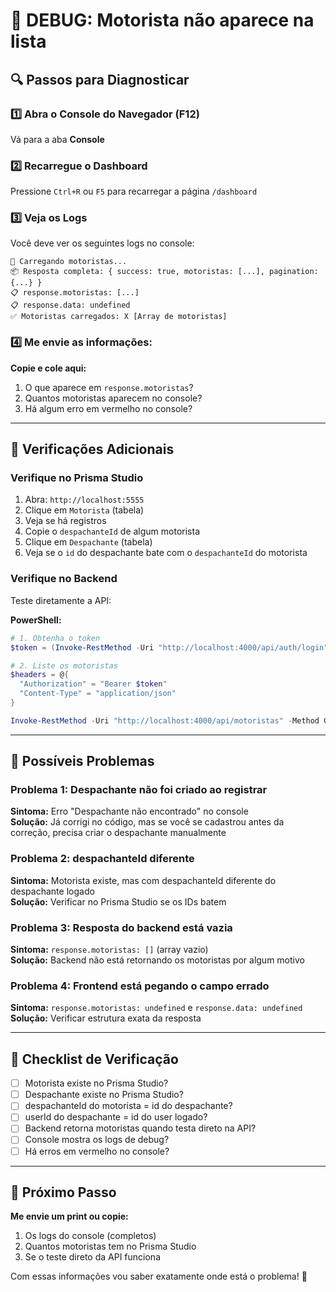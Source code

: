 # 🐛 DEBUG: Motorista não aparece na lista

## 🔍 Passos para Diagnosticar

### 1️⃣ Abra o Console do Navegador (F12)

Vá para a aba **Console**

### 2️⃣ Recarregue o Dashboard

Pressione `Ctrl+R` ou `F5` para recarregar a página `/dashboard`

### 3️⃣ Veja os Logs

Você deve ver os seguintes logs no console:

```
🔄 Carregando motoristas...
📦 Resposta completa: { success: true, motoristas: [...], pagination: {...} }
📋 response.motoristas: [...]
📋 response.data: undefined
✅ Motoristas carregados: X [Array de motoristas]
```

### 4️⃣ Me envie as informações:

**Copie e cole aqui:**

1. O que aparece em `response.motoristas`?
2. Quantos motoristas aparecem no console?
3. Há algum erro em vermelho no console?

---

## 🔧 Verificações Adicionais

### Verifique no Prisma Studio

1. Abra: `http://localhost:5555`
2. Clique em `Motorista` (tabela)
3. Veja se há registros
4. Copie o `despachanteId` de algum motorista
5. Clique em `Despachante` (tabela)
6. Veja se o `id` do despachante bate com o `despachanteId` do motorista

### Verifique no Backend

Teste diretamente a API:

**PowerShell:**
```powershell
# 1. Obtenha o token
$token = (Invoke-RestMethod -Uri "http://localhost:4000/api/auth/login" -Method Post -Body '{"emailOrCnpj":"despachante@teste.com","password":"SenhaForte123!"}' -ContentType "application/json").accessToken

# 2. Liste os motoristas
$headers = @{
  "Authorization" = "Bearer $token"
  "Content-Type" = "application/json"
}

Invoke-RestMethod -Uri "http://localhost:4000/api/motoristas" -Method Get -Headers $headers | ConvertTo-Json -Depth 5
```

---

## 🎯 Possíveis Problemas

### Problema 1: Despachante não foi criado ao registrar
**Sintoma:** Erro "Despachante não encontrado" no console  
**Solução:** Já corrigi no código, mas se você se cadastrou antes da correção, precisa criar o despachante manualmente

### Problema 2: despachanteId diferente
**Sintoma:** Motorista existe, mas com despachanteId diferente do despachante logado  
**Solução:** Verificar no Prisma Studio se os IDs batem

### Problema 3: Resposta do backend está vazia
**Sintoma:** `response.motoristas: []` (array vazio)  
**Solução:** Backend não está retornando os motoristas por algum motivo

### Problema 4: Frontend está pegando o campo errado
**Sintoma:** `response.motoristas: undefined` e `response.data: undefined`  
**Solução:** Verificar estrutura exata da resposta

---

## 📝 Checklist de Verificação

- [ ] Motorista existe no Prisma Studio?
- [ ] Despachante existe no Prisma Studio?
- [ ] despachanteId do motorista = id do despachante?
- [ ] userId do despachante = id do user logado?
- [ ] Backend retorna motoristas quando testa direto na API?
- [ ] Console mostra os logs de debug?
- [ ] Há erros em vermelho no console?

---

## 🚀 Próximo Passo

**Me envie um print ou copie:**
1. Os logs do console (completos)
2. Quantos motoristas tem no Prisma Studio
3. Se o teste direto da API funciona

Com essas informações vou saber exatamente onde está o problema! 🎯
